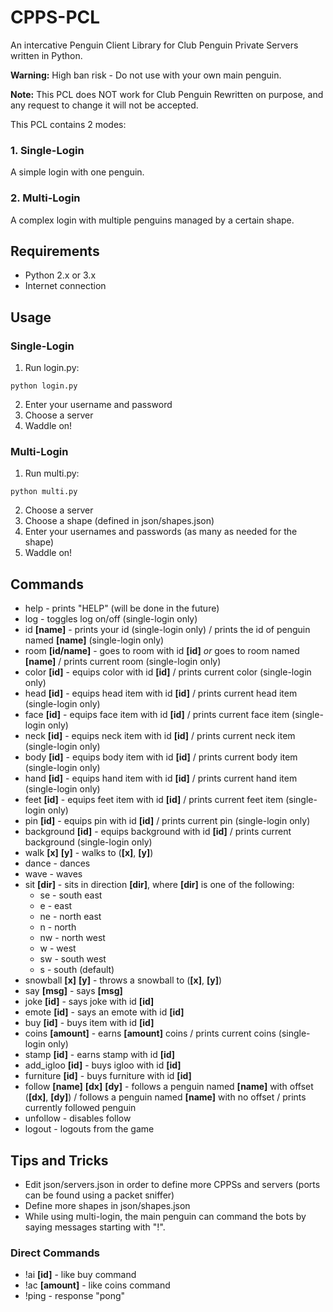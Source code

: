 # CPPS-PCL
An intercative Penguin Client Library for Club Penguin Private Servers written in Python.

**Warning:** High ban risk - Do not use with your own main penguin.

**Note:** This PCL does NOT work for Club Penguin Rewritten on purpose, and any request to change it will not be accepted.

This PCL contains 2 modes:

### 1. Single-Login

A simple login with one penguin.

### 2. Multi-Login

A complex login with multiple penguins managed by a certain shape.

## Requirements
- Python 2.x or 3.x
- Internet connection

## Usage

### Single-Login
1. Run login.py:
```
python login.py
```
2. Enter your username and password
3. Choose a server
4. Waddle on!

### Multi-Login
1. Run multi.py:
```
python multi.py
```
2. Choose a server
3. Choose a shape (defined in json/shapes.json)
4. Enter your usernames and passwords (as many as needed for the shape)
5. Waddle on!

## Commands
- help - prints "HELP" (will be done in the future)
- log - toggles log on/off (single-login only)
- id __[name]__ - prints your id (single-login only) / prints the id of penguin named __[name]__ (single-login only)
- room __[id/name]__ - goes to room with id __[id]__ _or_ goes to room named __[name]__ / prints current room (single-login only)
- color __[id]__ - equips color with id __[id]__ / prints current color (single-login only)
- head __[id]__ - equips head item with id __[id]__ / prints current head item (single-login only)
- face __[id]__ - equips face item with id __[id]__ / prints current face item (single-login only)
- neck __[id]__ - equips neck item with id __[id]__ / prints current neck item (single-login only)
- body __[id]__ - equips body item with id __[id]__ / prints current body item (single-login only)
- hand __[id]__ - equips hand item with id __[id]__ / prints current hand item (single-login only)
- feet __[id]__ - equips feet item with id __[id]__ / prints current feet item (single-login only)
- pin __[id]__ - equips pin with id __[id]__ / prints current pin (single-login only)
- background __[id]__ - equips background with id __[id]__ / prints current background (single-login only)
- walk __[x]__ __[y]__ - walks to (__[x]__, __[y]__)
- dance - dances
- wave - waves
- sit __[dir]__ - sits in direction __[dir]__, where __[dir]__ is one of the following:
  - se - south east
  - e - east
  - ne - north east
  - n - north
  - nw - north west
  - w - west
  - sw - south west
  - s - south (default)
- snowball __[x]__ __[y]__ - throws a snowball to (__[x]__, __[y]__)
- say __[msg]__ - says __[msg]__
- joke __[id]__ - says joke with id __[id]__
- emote __[id]__ - says an emote with id __[id]__
- buy __[id]__ - buys item with id __[id]__
- coins __[amount]__ - earns __[amount]__ coins / prints current coins (single-login only)
- stamp __[id]__ - earns stamp with id __[id]__
- add_igloo __[id]__ - buys igloo with id __[id]__
- furniture __[id]__ - buys furniture with id __[id]__
- follow __[name]__ __[dx]__ __[dy]__ - follows a penguin named __[name]__ with offset (__[dx]__, __[dy]__) / follows a penguin named __[name]__ with no offset / prints currently followed penguin
- unfollow - disables follow
- logout - logouts from the game

## Tips and Tricks
- Edit json/servers.json in order to define more CPPSs and servers (ports can be found using a packet sniffer)
- Define more shapes in json/shapes.json
- While using multi-login, the main penguin can command the bots by saying messages starting with "!".

### Direct Commands
- !ai __[id]__ - like buy command
- !ac __[amount]__ - like coins command
- !ping - response "pong"

